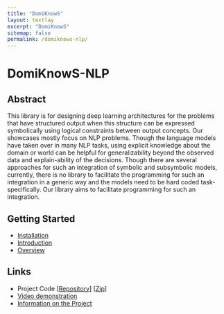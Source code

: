 ```yaml
---
title: "DomiKnowS"
layout: textlay
excerpt: "DomiKnowS"
sitemap: false
permalink: /domiknows-nlp/
---
```


# DomiKnowS-NLP

## Abstract
This library is for designing deep learning architectures for the problems that have structured output when this structure can be expressed symbolically using logical constraints between output concepts. Our showcases mostly focus on NLP problems.  Though the language models have taken over in many NLP tasks, using explicit knowledge about the domain or world can be helpful for generalizability beyond the observed data and explain-ability of the decisions.  Though there are several approaches for such an integration of symbolic and subsymbolic models, currently, there is no library to facilitate the programming for such an integration in a generic way and the models need to be hard coded task-specifically. Our library aims to facilitate programming for such an integration.

## Getting Started
- [Installation](/domiknows-nlp/install)
- [Introduction](/domiknows-nlp/intro)
- [Overview](/domiknows-nlp/overview)

## Links
- Project Code [[Repository]()] [[Zip]()]
- [Video demonstration]()
- [Information on the Project](/domiknows)


